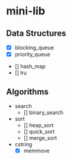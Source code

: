 # mini-lib

## Data Structures
* [x] blocking_queue
* [x] priority_queue
* [] hash_map
* [] lru

## Algorithms
* search
  - [] binary_search
* sort
  - [] heap_sort
  - [] quick_sort
  - [] merge_sort
* cstring
  - [x] memmove
